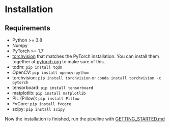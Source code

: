 # Installation

## Requirements
- Python >= 3.8
- Numpy
- PyTorch >= 1.7
- [torchvision](https://github.com/pytorch/vision/) that matches the PyTorch installation.
  You can install them together at [pytorch.org](https://pytorch.org) to make sure of this.
- tqdm: `pip install tqdm`
- OpenCV: `pip install opencv-python`
- torchvision: `pip install torchvision` or `conda install torchvision -c pytorch`
- tensorboard: `pip install tensorboard`
- matplotlib: `pip install matplotlib`
- PIL (Pillow): `pip install Pillow`
- FvCore: `pip install fvcore`
- scipy: `pip install scipy`

Now the installation is finished, run the pipeline with [GETTING_STARTED.md](./GETTING_STARTED.md)
